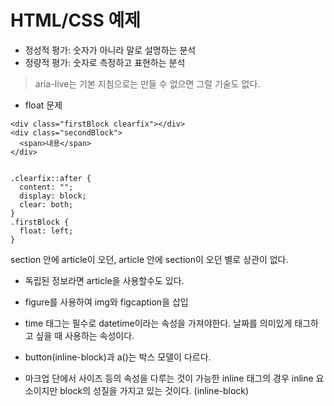 # HTML/CSS 예제
- 정성적 평가: 숫자가 아니라 말로 설명하는 분석
- 정량적 평가: 숫자로 측정하고 표현하는 분석

> aria-live는 기본 지침으로는 만들 수 없으면 그럴 기술도 없다.

- float 문제
```
<div class="firstBlock clearfix"></div>
<div class="secondBlock">
  <span>내용</span>
</div>


.clearfix::after {
  content: "";
  display: block;
  clear: both;
}
.firstBlock {
  float: left;
}
```

section 안에 article이 오던, article 안에 section이 오던 별로 상관이 없다.

- 독립된 정보라면 article을 사용할수도 있다.
- figure를 사용하여 img와 figcaption을 삽입

- time 태그는 필수로 datetime이라는 속성을 가져야한다. 날짜를 의미있게 태그하고 싶을 때 사용하는 속성이다.

- button(inline-block)과 a()는 박스 모델이 다르다. 

- 마크업 단에서 사이즈 등의 속성을 다루는 것이 가능한 inline 태그의 경우 inline 요소이지만 block의 성질을 가지고 있는 것이다. (inline-block)

